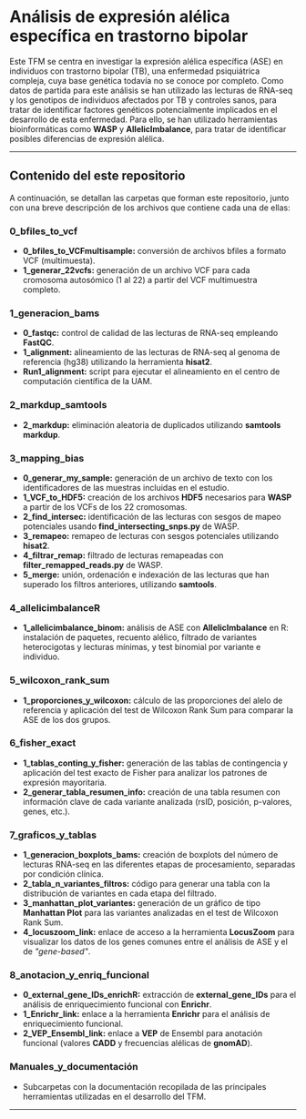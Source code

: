 # Análisis de expresión alélica específica en trastorno bipolar

Este TFM se centra en investigar la expresión alélica específica (ASE) en individuos con trastorno bipolar (TB), una enfermedad psiquiátrica compleja, cuya base genética todavía no se conoce por completo. Como datos de partida para este análisis se han utilizado las lecturas de RNA-seq y los genotipos de individuos afectados por TB y controles sanos, para tratar de identificar factores genéticos potencialmente implicados en el desarrollo de esta enfermedad. Para ello, se han utilizado herramientas bioinformáticas como **WASP** y **AllelicImbalance**, para tratar de identificar posibles diferencias de expresión alélica. 

---

## Contenido del este repositorio

A continuación, se detallan las carpetas que forman este repositorio, junto con una breve descripción de los archivos que contiene cada una de ellas:

### 0_bfiles_to_vcf
- **0_bfiles_to_VCFmultisample:** conversión de archivos bfiles a formato VCF (multimuesta).
- **1_generar_22vcfs:** generación de un archivo VCF para cada cromosoma autosómico (1 al 22) a partir del VCF multimuestra completo.

### 1_generacion_bams
- **0_fastqc:** control de calidad de las lecturas de RNA-seq empleando **FastQC**.
- **1_alignment:** alineamiento de las lecturas de RNA-seq al genoma de referencia (hg38) utilizando la herramienta **hisat2**.
- **Run1_alignment:** script para ejecutar el alineamiento en el centro de computación científica de la UAM.

### 2_markdup_samtools
- **2_markdup:** eliminación aleatoria de duplicados utilizando **samtools markdup**.

### 3_mapping_bias
- **0_generar_my_sample:** generación de un archivo de texto con los identificadores de las muestras incluidas en el estudio.
- **1_VCF_to_HDF5:** creación de los archivos **HDF5** necesarios para **WASP** a partir de los VCFs de los 22 cromosomas.
- **2_find_intersec:** identificación de las lecturas con sesgos de mapeo potenciales usando **find_intersecting_snps.py** de WASP.
- **3_remapeo:** remapeo de lecturas con sesgos potenciales utilizando **hisat2**.
- **4_filtrar_remap:** filtrado de lecturas remapeadas con **filter_remapped_reads.py** de WASP.
- **5_merge:** unión, ordenación e indexación de las lecturas que han superado los filtros anteriores, utilizando **samtools**.

### 4_allelicimbalanceR
- **1_allelicimbalance_binom:** análisis de ASE con **AllelicImbalance** en R: instalación de paquetes, recuento alélico, filtrado de variantes heterocigotas y lecturas mínimas, y test binomial por variante e individuo.

### 5_wilcoxon_rank_sum
- **1_proporciones_y_wilcoxon:** cálculo de las proporciones del alelo de referencia y aplicación del test de Wilcoxon Rank Sum para comparar la ASE de los dos grupos.

### 6_fisher_exact
- **1_tablas_conting_y_fisher:** generación de las tablas de contingencia y aplicación del test exacto de Fisher para analizar los patrones de expresión mayoritaria.
- **2_generar_tabla_resumen_info:** creación de una tabla resumen con información clave de cada variante analizada (rsID, posición, p-valores, genes, etc.).

### 7_graficos_y_tablas
- **1_generacion_boxplots_bams:** creación de boxplots del número de lecturas RNA-seq en las diferentes etapas de procesamiento, separadas por condición clínica.
- **2_tabla_n_variantes_filtros:** código para generar una tabla con la distribución de variantes en cada etapa del filtrado.
- **3_manhattan_plot_variantes:** generación de un gráfico de tipo **Manhattan Plot** para las variantes analizadas en el test de Wilcoxon Rank Sum.
- **4_locuszoom_link:** enlace de acceso a la herramienta **LocusZoom** para visualizar los datos de los genes comunes entre el análisis de ASE y el de *"gene-based"*.

### 8_anotacion_y_enriq_funcional
- **0_external_gene_IDs_enrichR:** extracción de **external_gene_IDs** para el análisis de enriquecimiento funcional con **Enrichr**.
- **1_Enrichr_link:** enlace a la herramienta **Enrichr** para el análisis de enriquecimiento funcional.
- **2_VEP_Ensembl_link:** enlace a **VEP** de Ensembl para anotación funcional (valores **CADD** y frecuencias alélicas de **gnomAD**).

### Manuales_y_documentación
- Subcarpetas con la documentación recopilada de las principales herramientas utilizadas en el desarrollo del TFM.
---

